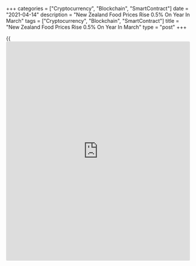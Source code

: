 +++
categories = ["Cryptocurrency", "Blockchain", "SmartContract"]
date = "2021-04-14"
description = "New Zealand Food Prices Rise 0.5% On Year In March"
tags = ["Cryptocurrency", "Blockchain", "SmartContract"]
title = "New Zealand Food Prices Rise 0.5% On Year In March"
type = "post"
+++

{{<iframe id="large-banner" src="https://www.bounty.group/#slide=19.0" width="100%" height="600" scrolling="no" style="border: 0px solid rgb(216, 221, 230); border-radius: 3px;">}}

Food prices in New Zealand were up 0.5 percent on year in March,
Statistics New Zealand said on Thursday - slowing from the 1.5 percent
gain in February.

Individually, fruit and vegetable prices increased 2.3 percent on year;
meat, poultry, and fish prices decreased 3.0 percent; grocery food
prices decreased 1.1 percent; non-alcoholic beverage prices were flat;
and restaurant meals and ready-to-eat food prices increased 3.6 percent.

On a monthly basis, food prices were flat unadjusted and down 0.4
percent seasonally adjusted.

Individually, fruit and vegetable prices rose 0.3 percent on month (down
2.7 percent after seasonal adjustment); meat, poultry, and fish prices
fell 0.6 percent; grocery food prices fell 0.4 percent (down 0.4 percent
after seasonal adjustment); non-alcoholic beverage prices rose 0.6
percent; and restaurant meals and ready-to-eat food prices rose 0.3
percent.

For comments and feedback [contact](https://www.playgroundfx.com/contact/): editorial@rtt[news](https://www.letsplayfx.com/blog/forex-news-website/).com

[Economic News][1]

 **What parts of the world are seeing the best (and worst) economic
performances lately? Click[here][2] to check out our [Econ Scorecard][2]
and find out! See up-to-the-moment [ranking](https://www.playgroundfx.com/blog/crypto-exchange-ranking/)s for the best and worst
performers in [GDP][3], [unemployment rate][4], [inflation][5] and much
more.**

   1. www.rtt[news](https://www.letsplayfx.com/blog/forex-news-website/).com/Content/EconomicNews.aspx
   2. www.rtt[news](https://www.letsplayfx.com/blog/forex-news-website/).com/economic-scorecard/world-rank/industrial-production/highest-performance.aspx
   3. www.rtt[news](https://www.letsplayfx.com/blog/forex-news-website/).com/economic-scorecard/world-rank/GDP/highest-performance.aspx
   4. www.rtt[news](https://www.letsplayfx.com/blog/forex-news-website/).com/economic-scorecard/world-rank/unemployment-rate/lowest-performance.aspx
   5. www.rtt[news](https://www.letsplayfx.com/blog/forex-news-website/).com/economic-scorecard/world-rank/CPI/highest-performance.aspx